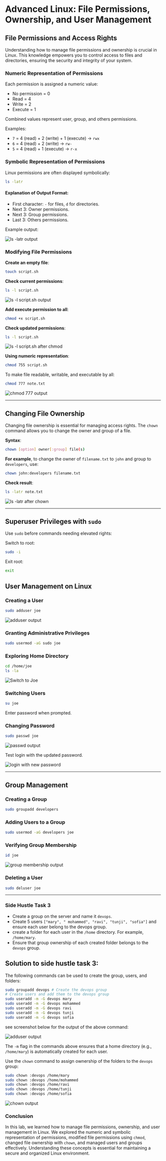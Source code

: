 # Advanced Linux: File Permissions, Ownership, and User Management

## File Permissions and Access Rights

Understanding how to manage file permissions and ownership is crucial in Linux. This knowledge empowers you to control access to files and directories, ensuring the security and integrity of your system.

### Numeric Representation of Permissions

Each permission is assigned a numeric value:

- No permission = 0  
- Read = 4  
- Write = 2  
- Execute = 1  

Combined values represent user, group, and others permissions.

Examples:

- `7` = 4 (read) + 2 (write) + 1 (execute) → `rwx`
- `6` = 4 (read) + 2 (write) → `rw-`
- `5` = 4 (read) + 1 (execute) → `r-x`

### Symbolic Representation of Permissions

Linux permissions are often displayed symbolically:

```bash
ls -latr
```

#### Explanation of Output Format:

- First character: `-` for files, `d` for directories.
- Next 3: Owner permissions.
- Next 3: Group permissions.
- Last 3: Others permissions.

Example output:

![ls -latr output](img//ls_latr.png)

### Modifying File Permissions

**Create an empty file**:

```bash
touch script.sh
```

**Check current permissions**:

```bash
ls -l script.sh
```

![ls -l script.sh output](img/ls_script.png)

**Add execute permission to all**:

```bash
chmod +x script.sh
```

**Check updated permissions**:

```bash
ls -l script.sh
```

![ls -l script.sh after chmod](img/chmod+x.png)

**Using numeric representation**:

```bash
chmod 755 script.sh
```

To make file readable, writable, and executable by all:

```bash
chmod 777 note.txt
```

![chmod 777 output](img/chmod777.png)

---

## Changing File Ownership

Changing file ownership is essential for managing access rights. The `chown` command allows you to change the owner and group of a file.

**Syntax**:

```bash
chown [option] owner[:group] file(s)
```

**For example**, to change the owner of `filename.txt` to `john` and group to `developers`, use:
```bash
chown john:developers filename.txt
```

**Check result**:

```bash
ls -latr note.txt
```

![ls -latr after chown](img/change.png)

---

## Superuser Privileges with `sudo`

Use `sudo` before commands needing elevated rights:

Switch to root:

```bash
sudo -i
```

Exit root:

```bash
exit
```

## User Management on  Linux

### Creating a User

```bash
sudo adduser joe
```
![adduser output](img/new%20user.png)

### Granting Administrative Privileges

```bash
sudo usermod -aG sudo joe
```

### Exploring Home Directory

```bash
cd /home/joe
ls -la
```

![Switch to Joe](img/joe_newuser.png)

### Switching Users

```bash
su joe
```

Enter password when prompted.

### Changing Password

```bash
sudo passwd joe
```
![passwd output](img/passwordChange.png)

Test login with the updated password.

![login with new password](img/Test_password.png)

---

## Group Management

### Creating a Group

```bash
sudo groupadd developers
```

### Adding Users to a Group

```bash
sudo usermod -aG developers joe
```

### Verifying Group Membership

```bash
id joe
```

![group membership output](img/verifying%20group.png)

### Deleting a User

```bash
sudo deluser joe
```

---


### Side Hustle Task 3
- Create a group on the server and name it `devops`.
- Create 5 users `["mary", "
mohammed", "ravi", "tunji", "sofia"]` and ensure each user belong to the devops group.
- create a folder for each user in the `/home` directory. For example, `/home/mary`.
- Ensure that group ownership of each created folder belongs to the `devops` group.

## Solution to side hustle task 3:
 The following commands can be used to create the group, users, and folders:
```bash
sudo groupadd devops # Create the devops group
# Create users and add them to the devops group
sudo useradd -m -G devops mary
sudo useradd -m -G devops mohammed
sudo useradd -m -G devops ravi
sudo useradd -m -G devops tunji
sudo useradd -m -G devops sofia
```
see screenshot below for the output of the above command:

![adduser output](img/Group_User1.png)

The  `-m` flag in the commands above ensures that a home directory (e.g., `/home/mary`) is automatically created for each user.

Use the `chown` command to assign ownership of the folders to the `devops` group:
```bash
sudo chown :devops /home/mary
sudo chown :devops /home/mohammed
sudo chown :devops /home/ravi
sudo chown :devops /home/tunji
sudo chown :devops /home/sofia
```
![chown output](img/Group_User2.png)

### Conclusion 

In this lab, we learned how to manage file permissions, ownership, and user management in Linux. We explored the numeric and symbolic representation of permissions, modified file permissions using `chmod`, changed file ownership with `chown`, and managed users and groups effectively. Understanding these concepts is essential for maintaining a secure and organized Linux environment.


